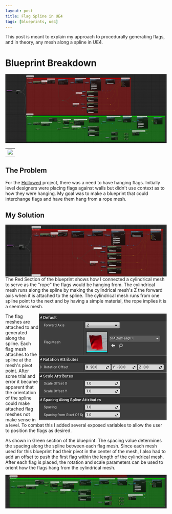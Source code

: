 ```yaml
---
layout: post
title: Flag Spline in UE4
tags: [blueprints, ue4]
---
```


This post is meant to explain my approach to procedurally generating flags, and in theory, any mesh along a spline in UE4.

# Blueprint Breakdown

<div style="text-align: center;">
  <img src="../blog/images/FlagSpline/Flag Spline Breakdown.PNG">
</div>

<table>
  <tr >
    <td><img src="https://douglascomet.github.io/blog/images/FlagSpline/Flag Spline Breakdown.PNG"/></td>
  </tr>

</table>

## The Problem

For the [Hollowed](http://store.steampowered.com/app/669630/Hollowed/) project, there was a need to have hanging flags. Initially level designers were placing flags against walls but didn't use context as to how they were hanging. My goal was to make a blueprint that could interchange flags and have them hang from a rope mesh.

## My Solution

<img align="right" src="../blog/images/FlagSpline/Flag Spline Red Breakdown.png">

The Red Section of the blueprint shows how I connected a cylindrical mesh to serve as the "rope" the flags would be hanging from. The cylindrical mesh runs along the spline by making the cylindrical mesh's Z the forward axis when it is attached to the spline. The cylindrical mesh runs from one spline point to the next and by having a simple material, the rope implies it is a seemless mesh.

<img align="right" src="../blog/images/FlagSpline/FlagSplineExposedVariables.PNG">
​
The flag meshes are attached to and generated along the spline. Each flag mesh attaches to the spline at the mesh's pivot point. After some trial and error it became apparent that the orientation of the spline could make attached flag meshes not make sense in a level. To combat this I added several exposed variables to allow the user to position the flags as desired.

As shown in Green section of the blueprint. The spacing value determines the spacing along the spline between each flag mesh. Since each mesh used for this blueprint had their pivot in the center of the mesh, I also had to add an offset to push the first flag within the length of the cylindrical mesh. After each flag is placed, the rotation and scale parameters can be used to orient how the flags hang from the cylindrical mesh.

<img align="center" src="../blog/images/FlagSpline/Flag Spline Green Breakdown.png">
